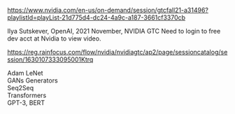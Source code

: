 https://www.nvidia.com/en-us/on-demand/session/gtcfall21-a31496?playlistId=playList-21d775d4-dc24-4a9c-a187-3661cf3370cb

Ilya Sutskever, OpenAI, 2021 November, NVIDIA GTC
Need to login to free dev acct at Nvidia to view video.  

https://reg.rainfocus.com/flow/nvidia/nvidiagtc/ap2/page/sessioncatalog/session/1630107333095001Ktrq

Adam 
LeNet  
GANs Generators  
Seq2Seq  
Transformers  
GPT-3, BERT  

